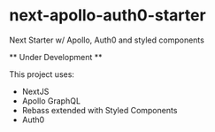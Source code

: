 # next-apollo-auth0-starter
Next Starter w/ Apollo, Auth0 and styled components 

** Under Development ** 

This project uses: 
* NextJS
* Apollo GraphQL 
* Rebass extended with Styled Components 
* Auth0